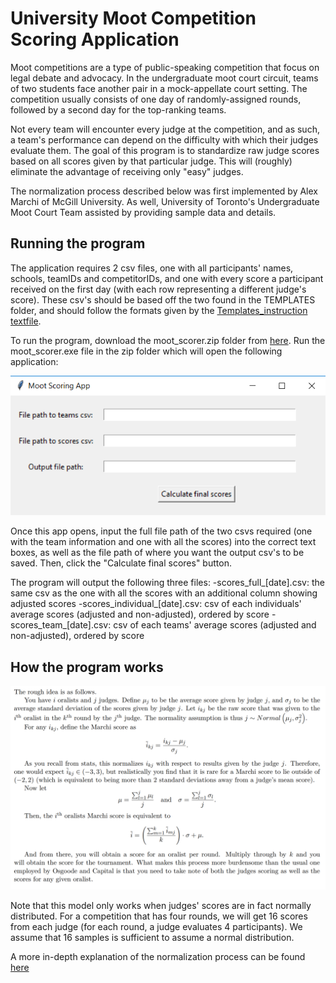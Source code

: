 # University Moot Competition Scoring Application
Moot competitions are a type of public-speaking competition that focus on legal debate and advocacy. In the undergraduate moot court circuit,
teams of two students face another pair in a mock-appellate court setting. The competition usually consists of one day of randomly-assigned
rounds, followed by a second day for the top-ranking teams.

Not every team will encounter every judge at the competition, and as such, a team's performance can depend on the difficulty with which
their judges evaluate them. The goal of this program is to standardize raw judge scores based on all scores given by that particular judge.
This will (roughly) eliminate the advantage of receiving only "easy" judges.

The normalization process described below was first implemented by Alex Marchi of McGill University.
As well, University of Toronto's Undergraduate Moot Court Team assisted by providing sample data and details.

## Running the program
The application requires 2 csv files, one with all participants' names, schools, teamIDs and competitorIDs,
and one with every score a participant received on the first day (with each row representing a different judge's score).
These csv's should be based off the two found in the TEMPLATES folder, and should follow the formats given by the [Templates_instruction textfile](https://github.com/cclin130/moot_scoring_app/blob/master/TEMPLATES/Template_instructions.txt).

To run the program, download the moot_scorer.zip folder from [here](https://drive.google.com/file/d/1BVVbFuVo_kIeYv74c4RozrIFh8VN0Nh3/view?usp=sharing).
Run the moot_scorer.exe file in the zip folder which will open the following application:

![alt text](https://github.com/cclin130/moot_scoring_app/blob/master/app_screenshot.png)

Once this app opens, input the full file path of the two csvs required (one with the team information and one with all the scores)
into the correct text boxes, as well as the file path of where you want the output csv's to be saved. Then, click the "Calculate final scores"
button.

The program will output the following three files:
-scores_full_[date].csv: the same csv as the one with all the scores with an additional column showing adjusted scores
-scores_individual_[date].csv: csv of each individuals' average scores (adjusted and non-adjusted), ordered by score
-scores_team_[date].csv: csv of each teams' average scores (adjusted and non-adjusted), ordered by score

## How the program works

![alt text](https://github.com/cclin130/moot_scoring_app/blob/master/program_overview.png)

Note that this model only works when judges' scores are in fact normally distributed.
For a competition that has four rounds, we will get 16 scores from each judge (for each round, a judge evaluates 4 participants).
We assume that 16 samples is sufficient to assume a normal distribution.

A more in-depth explanation of the normalization process can be found [here](https://github.com/cclin130/moot_scoring_app/blob/master/UofT_data/StatisticalCorrection.pdf)